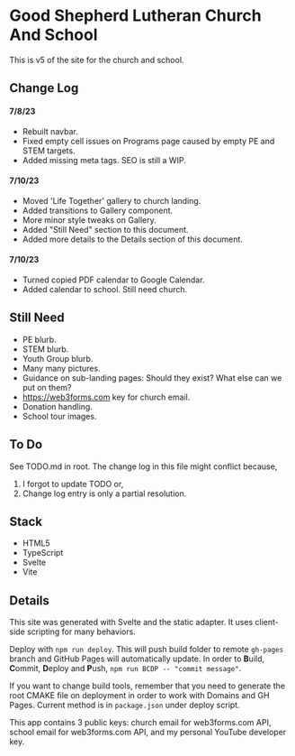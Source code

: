 # Good Shepherd Lutheran Church And School

This is v5 of the site for the church and school.

## Change Log

#### 7/8/23

- Rebuilt navbar.
- Fixed empty cell issues on Programs page caused by empty PE and STEM targets.
- Added missing meta tags. SEO is still a WIP.

#### 7/10/23

- Moved 'Life Together' gallery to church landing.
- Added transitions to Gallery component.
- More minor style tweaks on Gallery.
- Added "Still Need" section to this document.
- Added more details to the Details section of this document.

#### 7/10/23

- Turned copied PDF calendar to Google Calendar.
- Added calendar to school. Still need church.

## Still Need

- PE blurb.
- STEM blurb.
- Youth Group blurb.
- Many many pictures.
- Guidance on sub-landing pages: Should they exist? What else can we put on them?
- https://web3forms.com key for church email.
- Donation handling.
- School tour images.

## To Do

See TODO.md in root. The change log in this file might conflict because,

1. I forgot to update TODO or,
2. Change log entry is only a partial resolution.

## Stack

- HTML5
- TypeScript
- Svelte
- Vite

## Details

This site was generated with Svelte and the static adapter. It uses client-side scripting for many behaviors.

Deploy with `npm run deploy`. This will push build folder to remote `gh-pages` branch and GitHub Pages will automatically update. In order to **B**uild, **C**ommit, **D**eploy and **P**ush, `npm run BCDP -- "commit message"`.

If you want to change build tools, remember that you need to generate the root CMAKE file on deployment in order to work with Domains and GH Pages. Current method is in `package.json` under deploy script.

This app contains 3 public keys: church email for web3forms.com API, school email for web3forms.com API, and my personal YouTube developer key.
